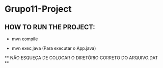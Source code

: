 # Grupo11-Project

## HOW TO RUN THE PROJECT:

- mvn compile

- mvn exec:java (Para executar o App.java)

** NÃO ESQUEÇA DE COLOCAR O DIRETÓRIO CORRETO DO ARQUIVO.DAT **
